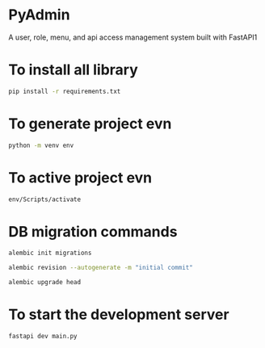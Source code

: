 # PyAdmin

A user, role, menu, and api access management system built with FastAPI1

# To install all library

```bash
pip install -r requirements.txt
```

# To generate project evn

```bash
python -m venv env
```

# To active project evn

```bash
env/Scripts/activate
```

# DB migration commands

```bash
alembic init migrations
```

```bash
alembic revision --autogenerate -m "initial commit"
```

```bash
alembic upgrade head
```

# To start the development server

```bash
fastapi dev main.py
```
